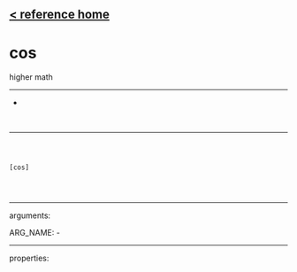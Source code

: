 [< reference home](index.html)
---

# cos


higher math

---

-
<br>


---


```



[cos]


            
```

---
arguments:

ARG_NAME: -<br>

---
properties:


